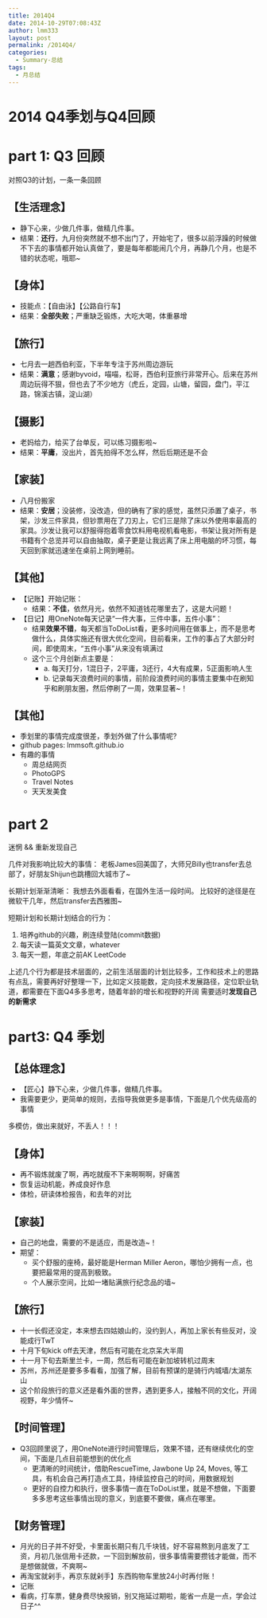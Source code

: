 ```yaml
---
title: 2014Q4
date: 2014-10-29T07:08:43Z
author: lmm333
layout: post
permalink: /2014Q4/
categories:
  - Summary-总结
tags:
  - 月总结
---
```

# 2014 Q4季划与Q4回顾

# part 1: Q3 回顾

对照Q3的计划，一条一条回顾

## 【生活理念】

- 静下心来，少做几件事，做精几件事。
- 结果：**还行**，九月份突然就不想不出门了，开始宅了，很多以前浮躁的时候做不下去的事情都开始认真做了，要是每年都能闹几个月，再静几个月，也是不错的状态呢，哦耶~

## 【身体】

- 技能点：【自由泳】【公路自行车】
- 结果：**全部失败**；严重缺乏锻炼，大吃大喝，体重暴增

## 【旅行】

- 七月去一趟西伯利亚，下半年专注于苏州周边游玩
- 结果：**满意**；感谢byvoid，喵喵，松哥，西伯利亚旅行非常开心。后来在苏州周边玩得不狠，但也去了不少地方（虎丘，定园，山塘，留园，盘门，平江路，锦溪古镇，淀山湖）

## 【摄影】

- 老妈给力，给买了台单反，可以练习摄影啦~
- 结果：**平庸**，没出片，首先拍得不怎么样，然后后期还是不会

## 【家装】

- 八月份搬家
- 结果：**安居**；没装修，没改造，但的确有了家的感觉，虽然只添置了桌子，书架，沙发三件家具，但钞票用在了刀刃上，它们三是除了床以外使用率最高的家具。沙发让我可以舒服得抱着零食饮料用电视机看电影，书架让我对所有是书籍有个总览并可以自由抽取，桌子更是让我远离了床上用电脑的坏习惯，每天回到家就迅速坐在桌前上网到睡前。

## 【其他】

- 【记账】开始记账：
  - 结果：**不佳**，依然月光，依然不知道钱花哪里去了，这是大问题！
- 【日记】用OneNote每天记录“一件大事，三件中事，五件小事”：
  - 结果**效果不错**，每天都当ToDoList看，更多时间用在做事上，而不是思考做什么，具体实施还有很大优化空间，目前看来，工作的事占了大部分时间，即使周末，“五件小事”从来没有填满过
  - 这个三个月创新点主要是：
    - a. 每天打分，1混日子，2平庸，3还行，4大有成果，5正面影响人生
    - b. 记录每天浪费时间的事情，前阶段浪费时间的事情主要集中在刷知乎和刷朋友圈，然后停刷了一周，效果显著~！

## 【其他】

- 季划里的事情完成度很差，季划外做了什么事情呢?
- github pages: lmmsoft.github.io 
- 有趣的事情
  - 周总结网页
  - PhotoGPS
  - Travel Notes
  - 天天发美食

# part 2

迷惘 &amp;&amp; 重新发现自己

几件对我影响比较大的事情：
老板James回美国了，大师兄Billy也transfer去总部了，好朋友Shijun也跳槽回大城市了~

长期计划渐渐清晰：
我想去外面看看，在国外生活一段时间。
比较好的途径是在微软干几年，然后transfer去西雅图~

短期计划和长期计划结合的行为：

1. 培养github的兴趣，刷连续登陆(commit数据)
2. 每天读一篇英文文章，whatever
3. 每天一题，年底之前AK LeetCode

上述几个行为都是技术层面的，之前生活层面的计划比较多，工作和技术上的思路有点乱，需要再好好整理一下，比如定义技能数，定向技术发展路径，定位职业轨道，都需要在下面Q4多多思考，随着年龄的增长和视野的开阔 需要适时**发现自己的新需求**

# part3: Q4 季划

## 【总体理念】

- 【匠心】静下心来，少做几件事，做精几件事。
- 我需要更少，更简单的规则，去指导我做更多是事情，下面是几个优先级高的事情

多模仿，做出来就好，不丢人！！！

## 【身体】

- 再不锻炼就废了啊，再吃就瘦不下来啊啊啊，好痛苦
- 恢复运动机能，养成良好作息
- 体检，研读体检报告，和去年的对比

## 【家装】

- 自己的地盘，需要的不是适应，而是改造~！
- 期望：
  - 买个舒服的座椅，最好能是Herman Miller Aeron，哪怕少拥有一点，也要把最常用的提高到极致。
  - 个人展示空间，比如一堵贴满旅行纪念品的墙~

## 【旅行】

- 十一长假还没定，本来想去四姑娘山的，没约到人，再加上家长有些反对，没能成行TwT
- 十月下旬kick off去天津，然后有可能在北京呆大半周
- 十一月下旬去斯里兰卡，一周，然后有可能在新加坡转机过周末
- 苏州，苏州还是要多多看看，加强了解，目前有预谋的是骑行内城墙/太湖东山
- 这个阶段旅行的意义还是看外面的世界，遇到更多人，接触不同的文化，开阔视野，年少情怀~

## 【时间管理】

- Q3回顾里说了，用OneNote进行时间管理后，效果不错，还有继续优化的空间，下面是几点目前能想到的优化点
  - 更清晰的时间统计，借助RescueTime, Jawbone Up 24, Moves, 等工具，有机会自己再打造点工具，持续监控自己的时间，用数据规划
  - 更好的自控力和执行，很多事情一直在ToDoList里，就是不想做，下面要多多思考这些事情出现的意义，到底要不要做，痛点在哪里。

## 【财务管理】

- 月光的日子并不好受，卡里面长期只有几千块钱，好不容易熬到月底发了工资，月初几张信用卡还款，一下回到解放前，很多事情需要攒钱才能做，而不是想做就做，不爽啊~
- 再淘宝就剁手，再京东就剁手】东西购物车里放24小时再付账！
- 记账
- 看病，打车票，健身费尽快报销，别又拖延过期啦，能省一点是一点，学会过日子^^